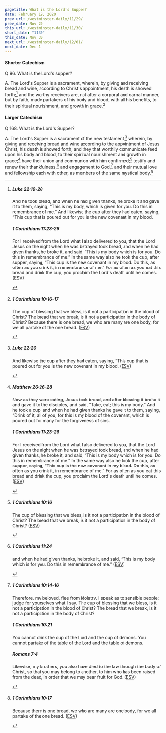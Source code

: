 ```yaml
---
pagetitle: What is the Lord's Supper?
date: February 19, 2020
prev_url: /westminster-daily/11/29/
prev_date: Nov 29
this_url: /westminster-daily/11/30/
short_date: "1130"
this_date: Nov 30
next_url: /westminster-daily/12/01/
next_date: Dec 1
---
```


#### Shorter Catechism

<span class="q">Q 96.</span> What is the Lord's supper?

<span class="q">A.</span> The Lord's Supper is a sacrament, wherein, by giving and receiving bread and wine, according to Christ's appointment, his death is showed forth;[^fnref:wsc1] and the worthy receivers are, not after a corporal and carnal manner, but by faith, made partakers of his body and blood, with all his benefits, to their spiritual nourishment, and growth in grace.[^fnref:wsc2]


[^fnref:wsc1]: <div class="esv"><h5>Luke 22:19-20</h5> <div class="esv-text"><p id="p42022019.01-1">And he took bread, and when he had given thanks, he broke it and gave it to them, saying, <span class="woc">&#8220;This is my body, which is given for you. Do this in remembrance of me.&#8221;</span> And likewise the cup after they had eaten, saying, <span class="woc">&#8220;This cup that is poured out for you is the new covenant in my blood.</span></p> </div><h5>1 Corinthians 11:23-26</h5> <div class="esv-text"><p id="p46011023.01-2">For I received from the Lord what I also delivered to you, that the Lord Jesus on the night when he was betrayed took bread, and when he had given thanks, he broke it, and said, <span class="woc">&#8220;This is my body which is for you. Do this in remembrance of me.&#8221;</span> In the same way also he took the cup, after supper, saying, <span class="woc">&#8220;This cup is the new covenant in my blood. Do this, as often as you drink it, in remembrance of me.&#8221;</span> For as often as you eat this bread and drink the cup, you proclaim the Lord's death until he comes.  (<a href="http://www.esv.org" class="copyright">ESV</a>)</p> </div> </div>

[^fnref:wsc2]: <div class="esv"><h5>1 Corinthians 10:16-17</h5> <div class="esv-text"><p id="p46010016.01-1">The cup of blessing that we bless, is it not a participation in the blood of Christ? The bread that we break, is it not a participation in the body of Christ? Because there is one bread, we who are many are one body, for we all partake of the one bread.  (<a href="http://www.esv.org" class="copyright">ESV</a>)</p> </div> </div>


#### Larger Catechism

<span class="q">Q 168.</span> What is the Lord's Supper?

<span class="q">A.</span> The Lord's Supper is a sacrament of the new testament,[^fnref:wlc1] wherein, by giving and receiving bread and wine according to the appointment of Jesus Christ, his death is showed forth; and they that worthily communicate feed upon his body and blood, to their spiritual nourishment and growth in grace;[^fnref:wlc2] have their union and communion with him confirmed;[^fnref:wlc3] testify and renew their thankfulness,[^fnref:wlc4] and engagement to God,[^fnref:wlc5] and their mutual love and fellowship each with other, as members of the same mystical body.[^fnref:wlc6]


[^fnref:wlc1]: <div class="esv"><h5>Luke 22:20</h5> <div class="esv-text"><p id="p42022020.01-1">And likewise the cup after they had eaten, saying, <span class="woc">&#8220;This cup that is poured out for you is the new covenant in my blood.</span>  (<a href="http://www.esv.org" class="copyright">ESV</a>)</p> </div> </div>

[^fnref:wlc2]: <div class="esv"><h5>Matthew 26:26-28</h5> <div class="esv-text"> <p id="p40026026.06-1">Now as they were eating, Jesus took bread, and after blessing it broke it and gave it to the disciples, and said, <span class="woc">&#8220;Take, eat; this is my body.&#8221;</span> And he took a cup, and when he had given thanks he gave it to them, saying, <span class="woc">&#8220;Drink of it, all of you,</span> <span class="woc">for this is my blood of the covenant, which is poured out for many for the forgiveness of sins.</span></p> </div><h5>1 Corinthians 11:23-26</h5> <div class="esv-text"><p id="p46011023.01-2">For I received from the Lord what I also delivered to you, that the Lord Jesus on the night when he was betrayed took bread, and when he had given thanks, he broke it, and said, <span class="woc">&#8220;This is my body which is for you. Do this in remembrance of me.&#8221;</span> In the same way also he took the cup, after supper, saying, <span class="woc">&#8220;This cup is the new covenant in my blood. Do this, as often as you drink it, in remembrance of me.&#8221;</span> For as often as you eat this bread and drink the cup, you proclaim the Lord's death until he comes.  (<a href="http://www.esv.org" class="copyright">ESV</a>)</p> </div> </div>

[^fnref:wlc3]: <div class="esv"><h5>1 Corinthians 10:16</h5> <div class="esv-text"><p id="p46010016.01-1">The cup of blessing that we bless, is it not a participation in the blood of Christ? The bread that we break, is it not a participation in the body of Christ?  (<a href="http://www.esv.org" class="copyright">ESV</a>)</p> </div> </div>

[^fnref:wlc4]: <div class="esv"><h5>1 Corinthians 11:24</h5> <div class="esv-text"><p id="p46011024.01-1">and when he had given thanks, he broke it, and said, <span class="woc">&#8220;This is my body which is for you. Do this in remembrance of me.&#8221;</span>  (<a href="http://www.esv.org" class="copyright">ESV</a>)</p> </div> </div>

[^fnref:wlc5]: <div class="esv"><h5>1 Corinthians 10:14-16</h5> <div class="esv-text"><p id="p46010014.01-1">Therefore, my beloved, flee from idolatry. I speak as to sensible people; judge for yourselves what I say. The cup of blessing that we bless, is it not a participation in the blood of Christ? The bread that we break, is it not a participation in the body of Christ?</p> </div><h5>1 Corinthians 10:21</h5> <div class="esv-text"><p id="p46010021.01-2">You cannot drink the cup of the Lord and the cup of demons. You cannot partake of the table of the Lord and the table of demons.</p> </div><h5>Romans 7:4</h5> <div class="esv-text"><p id="p45007004.01-3">Likewise, my brothers, you also have died to the law through the body of Christ, so that you may belong to another, to him who has been raised from the dead, in order that we may bear fruit for God.  (<a href="http://www.esv.org" class="copyright">ESV</a>)</p> </div> </div>

[^fnref:wlc6]: <div class="esv"><h5>1 Corinthians 10:17</h5> <div class="esv-text"><p id="p46010017.01-1">Because there is one bread, we who are many are one body, for we all partake of the one bread.  (<a href="http://www.esv.org" class="copyright">ESV</a>)</p> </div> </div>

